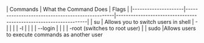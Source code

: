 |     Commands        |           What the Command Does                 |                           Flags                                   | |---------------------|-------------------------------------------------|------------------------------------------------------------------| |       su            |      Allows you to switch users in shell        |                           -                                      |
|                     |                                                 |                           -l                                     |
|                     |                                                 |                           --login                                |
|                     |                                                 |                           -root   (switches to root user)        |
|       sudo          |Allows users to execute commands as another user 

